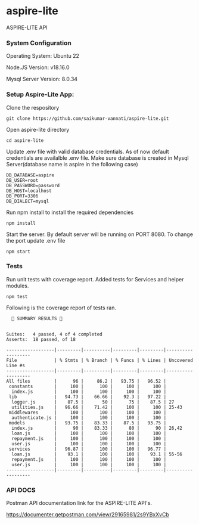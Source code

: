 # aspire-lite
ASPIRE-LITE API

### System Configuration

Operating System: Ubuntu 22

Node.JS Version: v18.16.0

Mysql Server Version: 8.0.34

### Setup Aspire-Lite App:

Clone the respository

```
git clone https://github.com/saikumar-vannati/aspire-lite.git
```

Open aspire-lite directory

```
cd aspire-lite
```

Update .env file with valid database credentials. As of now default credentials are availalble .env file. Make sure database is created in Mysql Server(database name is aspire in the following case)
```
DB_DATABASE=aspire
DB_USER=root
DB_PASSWORD=password
DB_HOST=localhost
DB_PORT=3306
DB_DIALECT=mysql
```

Run npm install to install the required dependencies

```
npm install
```

Start the server. By default server will be running on PORT 8080. To change the port update .env file

```
npm start
```

### Tests

Run unit tests with coverage report. Added tests for Services and helper modules.

```
npm test
```

Following is the coverage report of tests ran.

```
  🌈 SUMMARY RESULTS 🌈

​
Suites:   ​4 passed​, ​4 of 4 completed​
Asserts:  ​​​18 passed​, ​of 18

------------------|---------|----------|---------|---------|-------------------
File              | % Stmts | % Branch | % Funcs | % Lines | Uncovered Line #s
------------------|---------|----------|---------|---------|-------------------
All files         |      96 |     86.2 |   93.75 |   96.52 |
 constants        |     100 |      100 |     100 |     100 |
  index.js        |     100 |      100 |     100 |     100 |
 lib              |   94.73 |    66.66 |    92.3 |   97.22 |
  logger.js       |    87.5 |       50 |      75 |    87.5 | 27
  utilities.js    |   96.66 |    71.42 |     100 |     100 | 25-43
 middlewares      |     100 |      100 |     100 |     100 |
  authenticate.js |     100 |      100 |     100 |     100 |
 models           |   93.75 |    83.33 |    87.5 |   93.75 |
  index.js        |      90 |    83.33 |      80 |      90 | 26,42
  loan.js         |     100 |      100 |     100 |     100 |
  repayment.js    |     100 |      100 |     100 |     100 |
  user.js         |     100 |      100 |     100 |     100 |
 services         |   96.87 |      100 |     100 |   96.77 |
  loan.js         |    93.1 |      100 |     100 |    93.1 | 55-56
  repayment.js    |     100 |      100 |     100 |     100 |
  user.js         |     100 |      100 |     100 |     100 |
------------------|---------|----------|---------|---------|-------------------
```

### API DOCS

Postman API documentation link for the ASPIRE-LITE API's.

https://documenter.getpostman.com/view/29165981/2s9YBxXvCb
